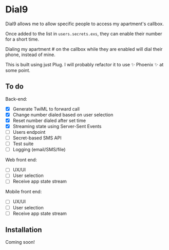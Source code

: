 # Dial9

Dial9 allows me to allow specific people to access my apartment's callbox.

Once added to the list in `users.secrets.exs`, they can enable their number for a short time.

Dialing my apartment # on the callbox while they are enabled will dial their phone, instead of mine.

This is built using just Plug. I will probably refactor it to use ✨ Phoenix ✨ at some point.

## To do

Back-end:
- [x] Generate TwiML to forward call
- [x] Change number dialed based on user selection
- [x] Reset number dialed after set time
- [x] Streaming state using Server-Sent Events
- [ ] Users endpoint
- [ ] Secret-based SMS API
- [ ] Test suite
- [ ] Logging (email/SMS/file)

Web front end:
- [ ] UX/UI
- [ ] User selection
- [ ] Receive app state stream

Mobile front end:
- [ ] UX/UI
- [ ] User selection
- [ ] Receive app state stream

## Installation

Coming soon!
